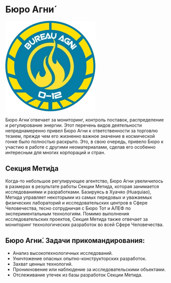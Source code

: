 # Бюро Агни́

![](agni.jpg)

Бюро Агни́ отвечает за мониторинг, контроль поставок, распределение и регулирование энергии. Этот перечень видов деятельности непреднамеренно привел Бюро Агни к ответственности за торговлю тезием, прежде чем его жизненно важное значение в космической гонке было полностью раскрыто. Это, в свою очередь, привело Бюро к участию в работе с другими неоматериалами, сделав его особенно интересным для многих корпораций и стран.

## Секция Мети́да

Когда-то небольшое регулирующее агентство, Бюро Агни увеличилось в размерах в результате работы Секции Метида, которая занимается исследованиями и разработками. Базируясь в Хуачяо (Huaquiao), Метида управляет некоторыми из самых передовых и уважаемых физических лабораторий и исследовательских центров в Сфере Человечества, тесно сотрудничая с Бюро Тот и АЛЕФ по экспериментальным технологиям.
Помимо выполнения исследовательских проектов, Секция Метида также отвечает за мониторинг технологических разработок во всей Сфере Человечества.

## Бюро Агни́. Задачи прикомандирования:

* Анализ высокотехнологичных исследований.
* Уничтожение опасных опытно-конструкторских разработок.
* Захват ценных технологий.
* Проникновение или наблюдение за исследовательскими объектами.
* Отслеживание утечек из базы разработок Секции Метида.
